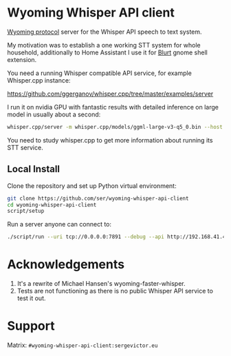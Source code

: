 # Wyoming Whisper API client

[Wyoming protocol](https://github.com/rhasspy/wyoming) server
for the Whisper API speech to text system.

My motivation was to establish a one working STT system for whole
household, additionally to Home Assistant
I use it for [Blurt](https://github.com/QuantiusBenignus/blurt#network-transcription)
gnome shell extension.

You need a running Whisper compatible API service, for example Whisper.cpp instance:

https://github.com/ggerganov/whisper.cpp/tree/master/examples/server

I run it on nvidia GPU with fantastic results with detailed inference on large model in usually about a second:

```sh
whisper.cpp/server -m whisper.cpp/models/ggml-large-v3-q5_0.bin --host 0.0.0.0 --port 8910 --print-realtime --print-progress
```

You need to study whisper.cpp to get more information about running its STT service.

## Local Install

Clone the repository and set up Python virtual environment:

```sh
git clone https://github.com/ser/wyoming-whisper-api-client
cd wyoming-whisper-api-client
script/setup
```

Run a server anyone can connect to:

```sh
./script/run --uri tcp://0.0.0.0:7891 --debug --api http://192.168.41.49:8910/inference
```

# Acknowledgements

1. It's a rewrite of Michael Hansen's wyoming-faster-whisper.
2. Tests are not functioning as there is no public Whisper API service to test it out.

# Support

Matrix: `#wyoming-whisper-api-client:sergevictor.eu`
